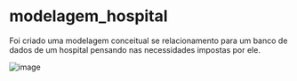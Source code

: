 # modelagem_hospital
Foi criado uma modelagem conceitual se relacionamento para um banco de dados de um hospital pensando nas necessidades impostas por ele.

![image](https://user-images.githubusercontent.com/88636833/197365179-952545a2-5c1e-4308-a2f7-a98721a49d9f.png)
